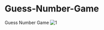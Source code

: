 # Guess-Number-Game
Guess Number Game
![1](https://user-images.githubusercontent.com/78405189/179025486-3110231a-7395-430d-89fd-88593daa3304.jpg)
